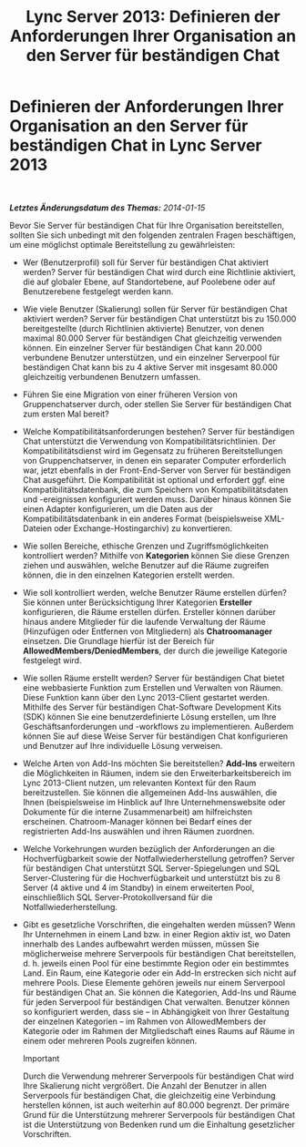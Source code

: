 ﻿---
title: 'Lync Server 2013: Definieren der Anforderungen Ihrer Organisation an den Server für beständigen Chat'
TOCTitle: Definieren der Anforderungen Ihrer Organisation an den Server für beständigen Chat
ms:assetid: 568674fb-c08a-4170-ac38-e2f8428c69e0
ms:mtpsurl: https://technet.microsoft.com/de-de/library/Gg398372(v=OCS.15)
ms:contentKeyID: 49294051
ms.date: 05/19/2016
mtps_version: v=OCS.15
ms.translationtype: HT
---

# Definieren der Anforderungen Ihrer Organisation an den Server für beständigen Chat in Lync Server 2013

 

_**Letztes Änderungsdatum des Themas:** 2014-01-15_

Bevor Sie Server für beständigen Chat für Ihre Organisation bereitstellen, sollten Sie sich unbedingt mit den folgenden zentralen Fragen beschäftigen, um eine möglichst optimale Bereitstellung zu gewährleisten:

  - Wer (Benutzerprofil) soll für Server für beständigen Chat aktiviert werden? Server für beständigen Chat wird durch eine Richtlinie aktiviert, die auf globaler Ebene, auf Standortebene, auf Poolebene oder auf Benutzerebene festgelegt werden kann.

  - Wie viele Benutzer (Skalierung) sollen für Server für beständigen Chat aktiviert werden? Server für beständigen Chat unterstützt bis zu 150.000 bereitgestellte (durch Richtlinien aktivierte) Benutzer, von denen maximal 80.000 Server für beständigen Chat gleichzeitig verwenden können. Ein einzelner Server für beständigen Chat kann 20.000 verbundene Benutzer unterstützen, und ein einzelner Serverpool für beständigen Chat kann bis zu 4 aktive Server mit insgesamt 80.000 gleichzeitig verbundenen Benutzern umfassen.

  - Führen Sie eine Migration von einer früheren Version von Gruppenchatserver durch, oder stellen Sie Server für beständigen Chat zum ersten Mal bereit?

  - Welche Kompatibilitätsanforderungen bestehen? Server für beständigen Chat unterstützt die Verwendung von Kompatibilitätsrichtlinien. Der Kompatibilitätsdienst wird im Gegensatz zu früheren Bereitstellungen von Gruppenchatserver, in denen ein separater Computer erforderlich war, jetzt ebenfalls in der Front-End-Server von Server für beständigen Chat ausgeführt. Die Kompatibilität ist optional und erfordert ggf. eine Kompatibilitätsdatenbank, die zum Speichern von Kompatibilitätsdaten und -ereignissen konfiguriert werden muss. Darüber hinaus können Sie einen Adapter konfigurieren, um die Daten aus der Kompatibilitätsdatenbank in ein anderes Format (beispielsweise XML-Dateien oder Exchange-Hostingarchiv) zu konvertieren.

  - Wie sollen Bereiche, ethische Grenzen und Zugriffsmöglichkeiten kontrolliert werden? Mithilfe von **Kategorien** können Sie diese Grenzen ziehen und auswählen, welche Benutzer auf die Räume zugreifen können, die in den einzelnen Kategorien erstellt werden.

  - Wie soll kontrolliert werden, welche Benutzer Räume erstellen dürfen? Sie können unter Berücksichtigung Ihrer Kategorien **Ersteller** konfigurieren, die Räume erstellen dürfen. Ersteller können darüber hinaus andere Mitglieder für die laufende Verwaltung der Räume (Hinzufügen oder Entfernen von Mitgliedern) als **Chatroomanager** einsetzen. Die Grundlage hierfür ist der Bereich für **AllowedMembers/DeniedMembers**, der durch die jeweilige Kategorie festgelegt wird.

  - Wie sollen Räume erstellt werden? Server für beständigen Chat bietet eine webbasierte Funktion zum Erstellen und Verwalten von Räumen. Diese Funktion kann über den Lync 2013-Client gestartet werden. Mithilfe des Server für beständigen Chat-Software Development Kits (SDK) können Sie eine benutzerdefinierte Lösung erstellen, um Ihre Geschäftsanforderungen und -workflows zu implementieren. Außerdem können Sie auf diese Weise Server für beständigen Chat konfigurieren und Benutzer auf Ihre individuelle Lösung verweisen.

  - Welche Arten von Add-Ins möchten Sie bereitstellen? **Add-Ins** erweitern die Möglichkeiten in Räumen, indem sie den Erweiterbarkeitsbereich im Lync 2013-Client nutzen, um relevanten Kontext für den Raum bereitzustellen. Sie können die allgemeinen Add-Ins auswählen, die Ihnen (beispielsweise im Hinblick auf Ihre Unternehmenswebsite oder Dokumente für die interne Zusammenarbeit) am hilfreichsten erscheinen. Chatroom-Manager können bei Bedarf eines der registrierten Add-Ins auswählen und ihren Räumen zuordnen.

  - Welche Vorkehrungen wurden bezüglich der Anforderungen an die Hochverfügbarkeit sowie der Notfallwiederherstellung getroffen? Server für beständigen Chat unterstützt SQL Server-Spiegelungen und SQL Server-Clustering für die Hochverfügbarkeit und unterstützt bis zu 8 Server (4 aktive und 4 im Standby) in einem erweiterten Pool, einschließlich SQL Server-Protokollversand für die Notfallwiederherstellung.

  - Gibt es gesetzliche Vorschriften, die eingehalten werden müssen? Wenn Ihr Unternehmen in einem Land bzw. in einer Region aktiv ist, wo Daten innerhalb des Landes aufbewahrt werden müssen, müssen Sie möglicherweise mehrere Serverpools für beständigen Chat bereitstellen, d. h. jeweils einen Pool für eine bestimmte Region oder ein bestimmtes Land. Ein Raum, eine Kategorie oder ein Add-In erstrecken sich nicht auf mehrere Pools. Diese Elemente gehören jeweils nur einem Serverpool für beständigen Chat an. Sie können die Kategorien, Add-Ins und Räume für jeden Serverpool für beständigen Chat verwalten. Benutzer können so konfiguriert werden, dass sie – in Abhängigkeit von Ihrer Gestaltung der einzelnen Kategorien – im Rahmen von AllowedMembers der Kategorie oder im Rahmen der Mitgliedschaft eines Raums auf Räume in einem oder mehreren Pools zugreifen können.
    

    > [!IMPORTANT]
    > Durch die Verwendung mehrerer Serverpools für beständigen Chat wird Ihre Skalierung nicht vergrößert. Die Anzahl der Benutzer in allen Serverpools für beständigen Chat, die gleichzeitig eine Verbindung herstellen können, ist auch weiterhin auf 80.000 begrenzt. Der primäre Grund für die Unterstützung mehrerer Serverpools für beständigen Chat ist die Unterstützung von Bedenken rund um die Einhaltung gesetzlicher Vorschriften.


